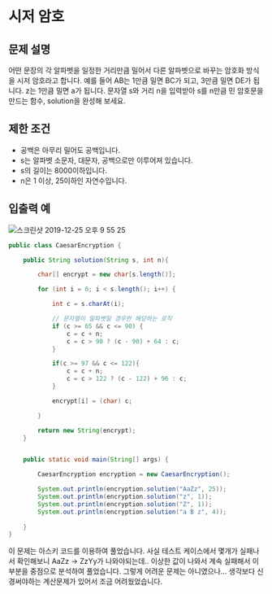 # 시저 암호
## 문제 설명
어떤 문장의 각 알파벳을 일정한 거리만큼 밀어서 다른 알파벳으로 바꾸는 암호화 방식을 시저 암호라고 합니다. 예를 들어 AB는 1만큼 밀면 BC가 되고, 3만큼 밀면 DE가 됩니다. z는 1만큼 밀면 a가 됩니다. 문자열 s와 거리 n을 입력받아 s를 n만큼 민 암호문을 만드는 함수, solution을 완성해 보세요.

## 제한 조건
- 공백은 아무리 밀어도 공백입니다.
- s는 알파벳 소문자, 대문자, 공백으로만 이루어져 있습니다.
- s의 길이는 8000이하입니다.
- n은 1 이상, 25이하인 자연수입니다.

## 입출력 예

![스크린샷 2019-12-25 오후 9 55 25](https://user-images.githubusercontent.com/22395934/71445906-47e93c00-2761-11ea-9b25-8ae6445afb60.png)


```java
public class CaesarEncryption {

    public String solution(String s, int n){

        char[] encrypt = new char[s.length()];

        for (int i = 0; i < s.length(); i++) {

            int c = s.charAt(i);

            // 문자열이 알파벳일 경우만 해당하는 로직
            if (c >= 65 && c <= 90) {
                c = c + n;
                c = c > 90 ? (c - 90) + 64 : c;
            }

            if(c >= 97 && c <= 122){
                c = c + n;
                c = c > 122 ? (c - 122) + 96 : c;
            }

            encrypt[i] = (char) c;

        }

        return new String(encrypt);
    }


    public static void main(String[] args) {

        CaesarEncryption encryption = new CaesarEncryption();

        System.out.println(encryption.solution("AaZz", 25));
        System.out.println(encryption.solution("z", 1));
        System.out.println(encryption.solution("Z", 1));
        System.out.println(encryption.solution("a B z", 4));
        
    }
}
```

이 문제는 아스키 코드를 이용하여 풀었습니다. 사실 테스트 케이스에서 몇개가 실패나서 확인해보니 AaZz -> ZzYy가 나와야되는데.. 이상한 값이 나와서 계속 실패해서
이 부분을 중점으로 분석하여 풀었습니다. 그렇게 어려운 문제는 아니였으나... 생각보다 신경써야하는 계산문제가 있어서 조금 어려웠었습니다. 
